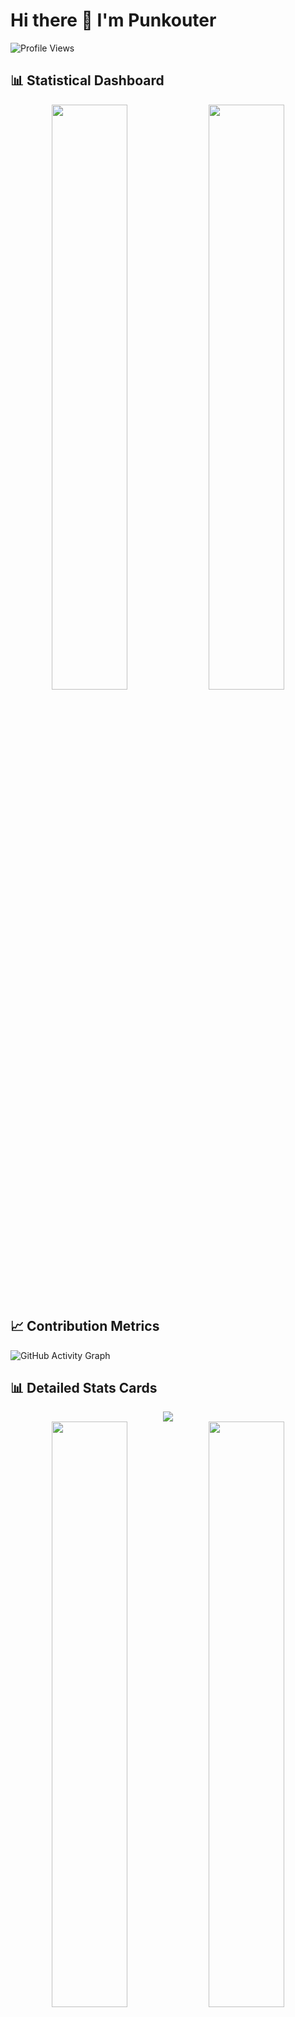 # Hi there 👋 I'm Punkouter

![Profile Views](https://komarev.com/ghpvc/?username=punkouter25&color=blueviolet)

## 📊 Statistical Dashboard
<div align="center">
  <img width="49%" src="https://github-readme-stats.vercel.app/api?username=punkouter25&show_icons=true&theme=radical&include_all_commits=true&count_private=true" />
  <img width="49%" src="https://github-readme-streak-stats.herokuapp.com/?user=punkouter25&theme=radical" />
</div>


## 📈 Contribution Metrics
![GitHub Activity Graph](https://github-readme-activity-graph.vercel.app/graph?username=punkouter25&theme=redical&area=true&hide_border=false)

## 📊 Detailed Stats Cards
<div align="center">
  <img src="http://github-profile-summary-cards.vercel.app/api/cards/profile-details?username=punkouter25&theme=radical" />
</div>

<div align="center">
  <img width="49%" src="http://github-profile-summary-cards.vercel.app/api/cards/repos-per-language?username=punkouter25&theme=radical" />
  <img width="49%" src="http://github-profile-summary-cards.vercel.app/api/cards/most-commit-language?username=punkouter25&theme=radical" />
</div>

<div align="center">
  <img width="49%" src="http://github-profile-summary-cards.vercel.app/api/cards/stats?username=punkouter25&theme=radical" />
  <img width="49%" src="http://github-profile-summary-cards.vercel.app/api/cards/productive-time?username=punkouter25&theme=radical&utcOffset=8" />
</div>

## 🔥 Language Usage Statistics
<div align="center">
  <img src="https://github-readme-stats.vercel.app/api/top-langs/?username=punkouter25&theme=radical&layout=compact&langs_count=10" />
</div>


## 📊 Code Distribution
![Code Distribution](https://github-readme-stats.vercel.app/api/top-langs/?username=punkouter25&theme=radical&layout=pie)


